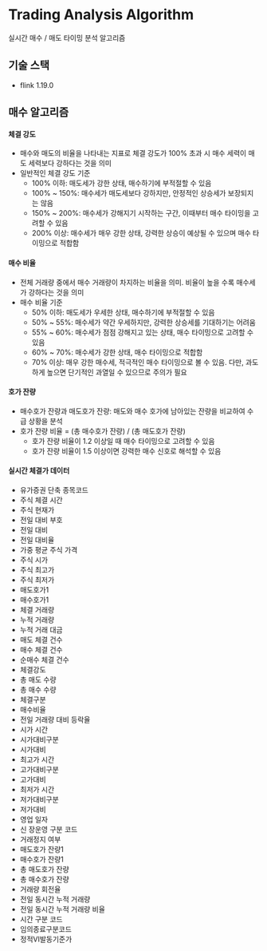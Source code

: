 # Trading Analysis Algorithm
실시간 매수 / 매도 타이밍 분석 알고리즘 

## 기술 스택
- flink 1.19.0

## 매수 알고리즘
#### 체결 강도
- 매수와 매도의 비율을 나타내는 지표로 체결 강도가 100% 초과 시 매수 세력이 매도 세력보다 강하다는 것을 의미
- 일반적인 체결 강도 기준
  - 100% 이하: 매도세가 강한 상태, 매수하기에 부적절할 수 있음
  - 100% ~ 150%: 매수세가 매도세보다 강하지만, 안정적인 상승세가 보장되지는 않음
  - 150% ~ 200%: 매수세가 강해지기 시작하는 구간, 이때부터 매수 타이밍을 고려할 수 있음
  - 200% 이상: 매수세가 매우 강한 상태, 강력한 상승이 예상될 수 있으며 매수 타이밍으로 적합함

#### 매수 비율
- 전체 거래량 중에서 매수 거래량이 차지하는 비율을 의미. 비율이 높을 수록 매수세가 강하다는 것을 의미
- 매수 비율 기준
  - 50% 이하: 매도세가 우세한 상태, 매수하기에 부적절할 수 있음
  - 50% ~ 55%: 매수세가 약간 우세하지만, 강력한 상승세를 기대하기는 어려움
  - 55% ~ 60%: 매수세가 점점 강해지고 있는 상태, 매수 타이밍으로 고려할 수 있음
  - 60% ~ 70%: 매수세가 강한 상태, 매수 타이밍으로 적합함
  - 70% 이상: 매우 강한 매수세, 적극적인 매수 타이밍으로 볼 수 있음. 다만, 과도하게 높으면 단기적인 과열일 수 있으므로 주의가 필요
 #### 호가 잔량
- 매수호가 잔량과 매도호가 잔량: 매도와 매수 호가에 남아있는 잔량을 비교하여 수급 상황을 분석
- 호가 잔량 비율 = (총 매수호가 잔량) / (총 매도호가 잔량)
  - 호가 잔량 비율이 1.2 이상일 때 매수 타이밍으로 고려할 수 있음
  - 호가 잔량 비율이 1.5 이상이면 강력한 매수 신호로 해석할 수 있음

 #### 실시간 체결가 데이터
- 유가증권 단축 종목코드
- 주식 체결 시간
- 주식 현재가
- 전일 대비 부호
- 전일 대비
- 전일 대비율
- 가중 평균 주식 가격
- 주식 시가
- 주식 최고가
- 주식 최저가
- 매도호가1
- 매수호가1
- 체결 거래량
- 누적 거래량
- 누적 거래 대금
- 매도 체결 건수
- 매수 체결 건수
- 순매수 체결 건수
- 체결강도
- 총 매도 수량
- 총 매수 수량
- 체결구분
- 매수비율
- 전일 거래량 대비 등락율
- 시가 시간
- 시가대비구분
- 시가대비
- 최고가 시간
- 고가대비구분
- 고가대비
- 최저가 시간
- 저가대비구분
- 저가대비
- 영업 일자
- 신 장운영 구분 코드
- 거래정지 여부
- 매도호가 잔량1
- 매수호가 잔량1
- 총 매도호가 잔량
- 총 매수호가 잔량
- 거래량 회전율
- 전일 동시간 누적 거래량
- 전일 동시간 누적 거래량 비율
- 시간 구분 코드
- 임의종료구분코드
- 정적VI발동기준가

